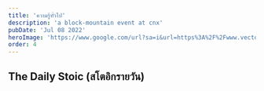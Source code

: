 ```yaml
---
title: 'ความรู้ทั่วไป'
description: 'a block-mountain event at cnx'
pubDate: 'Jul 08 2022'
heroImage: 'https://www.google.com/url?sa=i&url=https%3A%2F%2Fwww.vectorstock.com%2Froyalty-free-vector%2Fno-photo-or-blank-image-icon-loading-images-vector-37375020&psig=AOvVaw3SlXdOvKm8gxBYCpe6LMHc&ust=1748842430918000&source=images&cd=vfe&opi=89978449&ved=0CBEQjRxqFwoTCKiz6fC_z40DFQAAAAAdAAAAABAE'
order: 4
---
```

## The Daily Stoic (สโตอิกรายวัน)